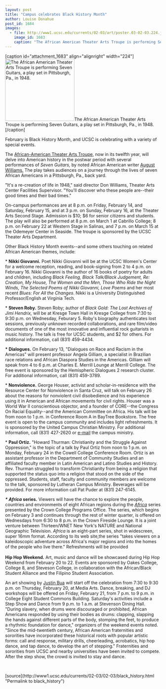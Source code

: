```yaml
---
layout: post
title: "Campus celebrates Black History Month"
author: Louise Donahue
post_id: 1684
images:
  - file: http://www1.ucsc.edu/currents/02-03/art/poster.03-02-03.224.jpg
    image_id: 1683
    caption: "The African American Theater Arts Troupe is performing Seven Guitars, a play set in Pittsburgh, Pa., in 1948."
---
```


[caption id="attachment_1683" align="alignright" width="224"]<a href="http://localhost/mysite/wp-content/uploads/2003/02/poster.03-02-03.224.jpg"><img class="size-full wp-image-1683" src="http://localhost/mysite/wp-content/uploads/2003/02/poster.03-02-03.224.jpg" alt="The African American Theater Arts Troupe is performing Seven Guitars, a play set in Pittsburgh, Pa., in 1948." width="224" height="200" /></a>The African American Theater Arts Troupe is performing Seven Guitars, a play set in Pittsburgh, Pa., in 1948.[/caption]
<p>
  February is Black History Month, and UCSC is celebrating with a variety of special events.
</p>
<p>
  The <a href="http://www.frazadelic.com/aatat03.htm">African-American Theater Arts Troupe</a>, now in its twelfth year, will delve into American history in the postwar period with several performances of <i>Seven Guitars,</i> by noted African American writer <a href="http://www.dartmouth.edu/%7Eawilson/bio.html">August Williams.</a> The play takes audiences on a journey through the lives of seven African Americans in a Pittsburgh, Pa., back yard.<br>
</p>
<p>
  "It's a re-creation of life in 1948," said director Don Williams, Theater Arts Center Facilities Supervisor. "You'll discover who these people are--their good times and their bad times."<br>
</p>
<p>
  On-campus performances are at 8 p.m. on Friday, February 14, and Saturday, February 15, and at 3 p.m. on Sunday, February 16, at the Theater Arts Second Stage. Admission is $10; $6 for senior citizens and students. The play will also be performed at 8 p.m. on March 1 at Cabrillo College; 8 p.m. on February 22 at Western Stage in Salinas, and 7 p.m. on March 15 at the Odemeyer Center in Seaside. The troupe is sponsored by the UCSC Theater Arts Department.
</p>
<p>
  Other Black History Month events--and some others touching on related African American themes, include:<br>
</p>
<p>
  * <b>Nikki Giovanni.</b> Poet Nikki Giovanni will be at the UCSC Women's Center for a welcome reception, reading, and book-signing from 2 to 4 p.m. on February 16. Nikki Giovanni is the author of 16 books of poetry for adults and children, including <i>Black Feeling, Black Talk/Black Judgement, Re: Creation, My House, The Women and the Men, Those Who Ride the Night Winds, The Selected Poems of Nikki Giovanni, Love Poems</i> and her most recent <i>Blues: For All the Changes</i>. Nikki is a University Distinguished Professor/English at Virginia Tech.
</p>
<p>
  * <b>Steven Roby.</b> Steven Roby; author of <i>Black Gold: The Lost Archives of Jimi Hendrix,</i> will be at Kresge Town Hall in Kresge College from 7:30 to 9:30 p.m. on Wednesday, Feburary 5. Roby's biography authenticates lost sessions, previously unknown recorded collaborations, and rare film/video documents of one of the most innovative and influential rock guitarists in music history. The talk is free for UCSC students, and $2 for others. For additional information, call (831) 459-4434.
</p>
<p>
  <b>* Dialogues.</b> On February 13, "Dialogues on Race and Racism in the Americas" will present professor Angela Gilliam, a specialist in Brazilian race relations and African Diaspora Studies in the Americas. Gilliam will speak from 4 to 6 p.m. at Charles E. Merrill Lounge at Merrill College. The free event is sponsored by the Hemispheric Dialogues 2 research cluster. For additional information, call (831) 459-3789.
</p>
<p>
  * <b>Nonviolence.</b> George Houser, activist and scholar-in-residence with the Resource Center for Nonviolence in Santa Cruz, will talk on February 26 about the reasons for nonviolent civil disobedience and his experience using it in American and African movements for civil rights. Houser was a World War II conscientious objector, and a founder of CORE--the Congress On Racial Equality--and the American Committee on Africa. His talk will be from noon to 1 p.m. in Conference Room A in BayTree Bookstore. The free event is open to the campus community and includes light refreshments. It is sponsored by the United Campus Christian Ministry. For additional information, call (831) 427-2620 or <a href="mailto:uccm@ucsc.edu">e-mail</a> the campus ministry.<br>
</p>
<p>
  * <b>Paul Ortiz.</b> "Howard Thurman: Christianity and the Struggle Against Oppression," is the topic of a talk by Paul Ortiz from noon to 1 p.m. on Monday, February 24 in the Cowell College Conference Room. Ortiz is an assistant professor in the Department of Community Studies and an affiliated faculty member in Latin American and Latino Studies and History. Rev. Thurman struggled to transform Christianity from being a religion that supported the status quo into a religion that stood on the side of the oppressed. Students, staff, faculty and community members are welcome to the talk, sponsored by Lutheran Campus Ministry. Beverages will be provided. For more information call Pat Puder at (831) 247-6145.
</p>
<p>
  <b><i>* Africa</i> series.</b> Viewers will have the chance to explore the people, countries and environments of eight African regions during the <i><a href="http://www.pbs.org/wnet/africa/">Africa</a></i> series presented by the Crown College Programs Office. The series, which begins on February 3 and continues through the rest of winter quarter, is offered on Wednesdays from 6:30 to 8 p.m. in the Crown Fireside Lounge. It is a joint venture between Thirteen/WNET New York's NATURE and National Geographic Television. <i>Africa</i> is an eight-part series, shot in widescreen, super 16mm format. According to its web site,the series "takes viewers on a kaleidoscopic adventure across Africa's major regions and into the homes of the people who live there." Refreshments will be provided<br>
  <br>
  <b>Hip Hop Weekend.</b> Art, music and dance will be showcased during Hip Hop Weekend from February 20 to 22. Events are sponsored by Oakes College, College 8, and Steveson College, in collaboration with the African/Black Student Alliance and the Filipino Student Association.<br>
</p>
<p>
  An art showing by <a href="http://www.justinbua.com">Justin Bua</a> will start off the celebration from 7:30 to 9:30 p.m. on Thursday, February 20, at Media Arts. Dance, breaking, and DJ workshops will be offered on Friday, February 21, from 7 p.m. to 9 p.m. in College Eight Student Commons Building. Saturday's activities include a Step Show and Dance from 9 p.m. to 1 a.m. at Stevenson Dining Hall. "During slavery, when drums were discouraged or prohibited, African Americans responded by using their bodies as drums: clapping, slapping the hands against different parts of the body, stomping the feet, to produce a rhythmic foundation for dance," organizers of the weekend events noted. "Since the mid-twentieth century, African American fraternities and sororities have incorporated these historical roots with popular artistic forms: call and response, military drills, cheerleading, acrobatics, hip hop dance, and tap dance, to develop the art of stepping." Fraternities and sororities from UCSC and nearby universities have been invited to compete. After the step show, the crowd is invited to stay and dance.
</p>
<p>
  <br>

</p>
<p>

</p>
[source](http://www1.ucsc.edu/currents/02-03/02-03/black_history.html "Permalink to black_history")
